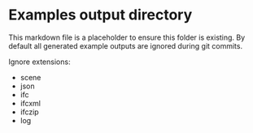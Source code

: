 # Examples output directory

This markdown file is a placeholder to ensure this folder is existing.
By default all generated example outputs are ignored during git commits.

Ignore extensions:
 - scene
 - json
 - ifc
 - ifcxml
 - ifczip
 - log